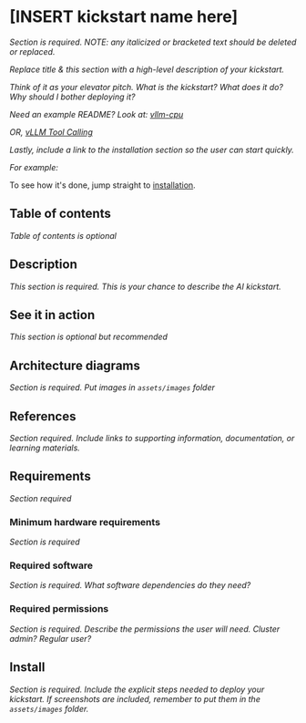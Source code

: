 # [INSERT kickstart name here]

*Section is required. NOTE: any italicized or bracketed text should be deleted
or replaced.*  

*Replace title & this section with a high-level description
of your kickstart.* 

*Think of it as your elevator pitch. What is the kickstart? What does it do? Why
should I bother deploying it?*

*Need an example README? Look at:
[vllm-cpu](https://github.com/rh-ai-kickstart/vllm-cpu)*

*OR, [vLLM Tool Calling](https://github.com/rh-ai-kickstart/vllm-tool-calling)*

*Lastly, include a link to the installation section so the user can start quickly.*

*For example:* 

To see how it's done, jump straight to [installation](#install). 

## Table of contents

*Table of contents is optional*

## Description 
*This section is required. This is your chance to describe the AI kickstart.*

## See it in action 

*This section is optional but recommended*

## Architecture diagrams

*Section is required. Put images in `assets/images` folder* 

## References 

*Section required. Include links to supporting information, documentation, or
learning materials.*

## Requirements

*Section required* 

### Minimum hardware requirements 

*Section is required* 

### Required software 

*Section is required. What software dependencies do they need?* 

### Required permissions

*Section is required. Describe the permissions the user will need. Cluster
admin? Regular user?*

## Install 

*Section is required. Include the explicit steps needed to deploy your
kickstart. If screenshots are included, remember to put them in the
`assets/images` folder.*
